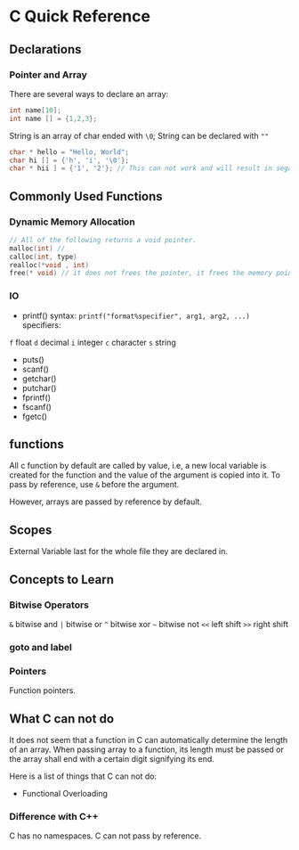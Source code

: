 # C Quick Reference

## Declarations

### Pointer and Array

There are several ways to declare an array:
```c
int name[10];
int name [] = {1,2,3};
```

String is an array of char ended with `\0`; String can be declared with `""`
```c 
char * hello = "Hello, World";
char hi [] = {'h', 'i', '\0'};
char * hii ] = {'1', '2'}; // This can not work and will result in segamentation fault.
```

## Commonly Used Functions

### Dynamic Memory Allocation

```c 
// All of the following returns a void pointer. 
malloc(int) // 
calloc(int, type)
realloc(*void , int)
free(* void) // it does not frees the pointer, it frees the memory pointed to by the pointer
```

### IO 

- printf()
syntax: `printf("format%specifier", arg1, arg2, ...)`
specifiers:

`f` float
`d` decimal
`i` integer
`c` character
`s` string

- puts()
- scanf()
- getchar()
- putchar()
- fprintf()
- fscanf()
- fgetc()

## functions

All c function by default are called by value, i.e, a new local variable is created for the function and the value of the argument is copied into it. To pass by reference, use `&` before the argument.

However, arrays are passed by reference by default.

## Scopes

External Variable last for the whole file they are declared in.

## Concepts to Learn

### Bitwise Operators

`&` bitwise and
`|` bitwise or
`^` bitwise xor
`~` bitwise not
`<<` left shift
`>>` right shift

### goto and label

### Pointers
Function pointers.

## What C can not do

It does not seem that a function in C can automatically determine the length of an array. When passing array to a function, its length must be passed or the array shall end with a certain digit signifying its end.

Here is a list of things that C can not do:
- Functional Overloading


### Difference with C++

C has no namespaces.
C can not pass by reference.

